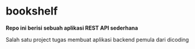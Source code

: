 # bookshelf

**Repo ini berisi sebuah aplikasi REST API sederhana**

Salah satu project tugas membuat aplikasi backend pemula dari dicoding
